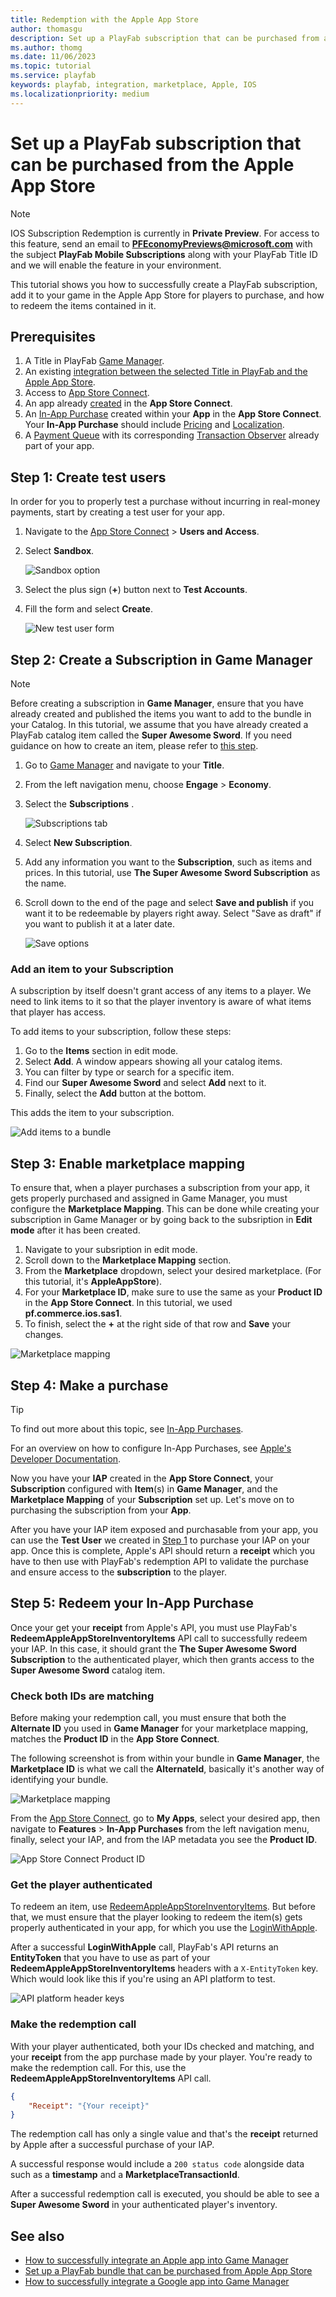 ```yaml
---
title: Redemption with the Apple App Store
author: thomasgu
description: Set up a PlayFab subscription that can be purchased from applestore Store
ms.author: thomg
ms.date: 11/06/2023
ms.topic: tutorial
ms.service: playfab
keywords: playfab, integration, marketplace, Apple, IOS
ms.localizationpriority: medium
---
```


# Set up a PlayFab subscription that can be purchased from the Apple App Store

> [!NOTE]
> IOS Subscription Redemption is currently in **Private Preview**. For access to this feature, send an email to **PFEconomyPreviews@microsoft.com** with the subject **PlayFab Mobile Subscriptions** along with your PlayFab Title ID and we will enable the feature in your environment.
> 
This tutorial shows you how to successfully create a PlayFab subscription, add it to your game in the Apple App Store for players to purchase, and how to redeem the items contained in it.

## Prerequisites

1. A Title in PlayFab [Game Manager](https://developer.playfab.com/).
2. An existing [integration between the selected Title in PlayFab and the Apple App Store](../marketplace-integrations/apple.md).
3. Access to [App Store Connect](https://appstoreconnect.apple.com/).
4. An app already [created](https://developer.apple.com/help/app-store-connect/create-an-app-record/add-a-new-app) in the **App Store Connect**.
5. An [In-App Purchase](https://developer.apple.com/help/app-store-connect/manage-in-app-purchases/create-consumable-or-non-consumable-in-app-purchases/) created within your **App** in the **App Store Connect**. Your **In-App Purchase** should include [Pricing](https://developer.apple.com/help/app-store-connect/manage-in-app-purchases/set-a-price-for-an-in-app-purchase) and [Localization](https://developer.apple.com/documentation/appstoreconnectapi/app_store/in-app_purchase/in-app_purchase_localizations).
6. A [Payment Queue](https://developer.apple.com/documentation/storekit/skpaymentqueue) with its corresponding [Transaction Observer](https://developer.apple.com/documentation/storekit/in-app_purchase/original_api_for_in-app_purchase/setting_up_the_transaction_observer_for_the_payment_queue) already part of your app.

## Step 1: Create test users

In order for you to properly test a purchase without incurring in real-money payments, start by creating a test user for your app.

1. Navigate to the [App Store Connect](https://appstoreconnect.apple.com/) > **Users and Access**.
2. Select **Sandbox**.

    ![Sandbox option](../../media/apple-redemption/sandbox-tab-option.png)

3. Select the plus sign (**+**) button next to **Test Accounts**.
4. Fill the form and select **Create**.

    ![New test user form](../../media/apple-redemption/new-test-user-form.png)

## Step 2: Create a Subscription in Game Manager

> [!NOTE]
> Before creating a subscription in **Game Manager**, ensure that you have already created and published the items you want to add to the bundle in your Catalog. In this tutorial, we assume that you have already created a PlayFab catalog item called the **Super Awesome Sword**. If you need guidance on how to create an item, please refer to [this step](../craftingGame/crafting-game-game-manager.md#step-4---create-your-first-item). 

1. Go to [Game Manager](https://developer.playfab.com/) and navigate to your **Title**.
2. From the left navigation menu, choose **Engage** > **Economy**.
3. Select the **Subscriptions** .

    ![Subscriptions tab](../../media/apple-redemption/subscriptions-tab.png)

4. Select **New Subscription**.
5. Add any information you want to the **Subscription**, such as items and prices. In this tutorial, use **The Super Awesome Sword Subscription** as the name.
6. Scroll down to the end of the page and select **Save and publish** if you want it to be redeemable by players right away. Select "Save as draft" if you want to publish it at a later date.

    ![Save options](../../media/apple-redemption/save-options.png)

### Add an item to your Subscription

A subscription by itself doesn't grant access of any items to a player. We need to link items to it so that the player inventory is aware of what items that player has access.

To add items to your subscription, follow these steps:

1. Go to the **Items** section in edit mode.
2. Select **Add**. A window appears showing all your catalog items.
3. You can filter by type or search for a specific item.
4. Find our **Super Awesome Sword** and select **Add** next to it.
5. Finally, select the **Add** button at the bottom.

This adds the item to your subscription.

![Add items to a bundle](../../media/apple-redemption/add-item-to-bundle.png)

## Step 3: Enable marketplace mapping

To ensure that, when a player purchases a subscription from your app, it gets properly purchased and assigned in Game Manager, you must configure the **Marketplace Mapping**. This can be done while creating your subscription in Game Manager or by going back to the subsription in **Edit mode** after it has been created.

1. Navigate to your subsription in edit mode.
2. Scroll down to the **Marketplace Mapping** section.
3. From the **Marketplace** dropdown, select your desired marketplace. (For this tutorial, it's **AppleAppStore**).
4. For your **Marketplace ID**, make sure to use the same as your **Product ID** in the **App Store Connect**. In this tutorial, we used **pf.commerce.ios.sas1**.
5. To finish, select the **+** at the right side of that row and **Save** your changes.

![Marketplace mapping](../../media/apple-redemption/marketplace-mapping.png)

## Step 4: Make a purchase

> [!TIP]
> To find out more about this topic, see [In-App Purchases](https://developer.apple.com/design/human-interface-guidelines/in-app-purchase).
> 
> For an overview on how to configure In-App Purchases, see [Apple's Developer Documentation](https://developer.apple.com/help/app-store-connect/configure-in-app-purchase-settings/overview-for-configuring-in-app-purchases/).

Now you have your **IAP** created in the **App Store Connect**, your **Subscription** configured with **Item**(s) in **Game Manager**, and the **Marketplace Mapping** of your **Subscription** set up. Let's move on to purchasing the subscription from your **App**.

After you have your IAP item exposed and purchasable from your app, you can use the **Test User** we created in [Step 1](#step-1-create-test-users) to purchase your IAP on your app. Once this is complete, Apple's API should return a **receipt** which you have to then use with PlayFab's redemption API to validate the purchase and ensure access to the **subscription** to the player.

## Step 5: Redeem your In-App Purchase

Once your get your **receipt** from Apple's API, you must use PlayFab's **RedeemAppleAppStoreInventoryItems** API call to successfully redeem your IAP. In this case, it should grant the **The Super Awesome Sword Subscription** to the authenticated player, which then grants access to the **Super Awesome Sword** catalog item.

### Check both IDs are matching

Before making your redemption call, you must ensure that both the **Alternate ID** you used in **Game Manager** for your marketplace mapping, matches the **Product ID** in the **App Store Connect**.

The following screenshot is from within your bundle in **Game Manager**, the **Marketplace ID** is what we call the **AlternateId**, basically it's another way of identifying your bundle.

![Marketplace mapping](../../media/apple-redemption/marketplace-mapping.png)

From the [App Store Connect](https://appstoreconnect.apple.com/), go to **My Apps**, select your desired app, then navigate to **Features** > **In-App Purchases** from the left navigation menu, finally, select your IAP, and from the IAP metadata you see the **Product ID**.

![App Store Connect Product ID](../../media/apple-redemption/app-store-connect-product-id.png)

### Get the player authenticated

To redeem an item, use [RedeemAppleAppStoreInventoryItems](/rest/api/playfab/economy/inventory/redeem-apple-app-store-inventory-items). But before that, we must ensure that the player looking to redeem the item(s) gets properly authenticated in your app, for which you use the [LoginWithApple](/rest/api/playfab/client/authentication/login-with-apple).

After a successful **LoginWithApple** call, PlayFab's API returns an **EntityToken** that you have to use as part of your **RedeemAppleAppStoreInventoryItems** headers with a `X-EntityToken` key. Which would look like this if you're using an API platform to test.

![API platform header keys](../../media/apple-redemption/header-keys.png)

### Make the redemption call

With your player authenticated, both your IDs checked and matching, and your **receipt** from the app purchase made by your player. You're ready to make the redemption call. For this, use the **RedeemAppleAppStoreInventoryItems** API call.

```json
{
    "Receipt": "{Your receipt}"
}
```

The redemption call has only a single value and that's the **receipt** returned by Apple after a successful purchase of your IAP.

A successful response would include a `200 status code` alongside data such as a **timestamp** and a **MarketplaceTransactionId**.

After a successful redemption call is executed, you should be able to see a **Super Awesome Sword** in your authenticated player's inventory. 

## See also

- [How to successfully integrate an Apple app into Game Manager](../marketplace-integrations/apple.md)
- [Set up a PlayFab bundle that can be purchased from Apple App Store](../marketplace-redemption/apple.md)
- [How to successfully integrate a Google app into Game Manager](../marketplace-integrations/google.md)

